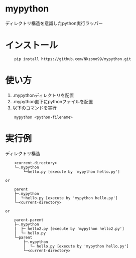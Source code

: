 # mypython
ディレクトリ構造を意識したpython実行ラッパー

# インストール
```
    pip install https://github.com/Nkzono99/mypython.git
```

# 使い方
1. .mypythonディレクトリを配置
2. .mypython直下にpythonファイルを配置
3. 以下のコマンドを実行
```
    mypython <python-filename>
```

# 実行例
ディレクトリ構造
```
    <current-directory>
    └─.mypython
        └─hello.py [execute by 'mypython hello.py']

or

    parent
    ├─.mypython
    │  └─hello.py [execute by 'mypython hello.py']
    └─<current-directory>

or

    parent-parent
    ├─.mypython
    |  ├─ hello2.py [execute by 'mypython hello2.py']
    │  └─ hello.py
    └─parent
        ├─.mypython
        │  └─ hello.py [execute by 'mypython hello.py']
        └─<current-directory>

```
